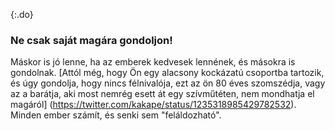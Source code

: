 {:.do} 
 ### Ne csak saját magára gondoljon!

 Máskor is jó lenne, ha az emberek kedvesek lennének, és másokra is gondolnak. [Attól még, hogy Ön egy alacsony kockázatú csoportba tartozik, és úgy gondolja, hogy nincs félnivalója, ezt az ön 80 éves szomszédja, vagy az a barátja, aki most nemrég esett át egy szívműtéten, nem mondhatja el magáról] (https://twitter.com/kakape/status/1235318985429782532). Minden ember számít, és senki sem "feláldozható". 
